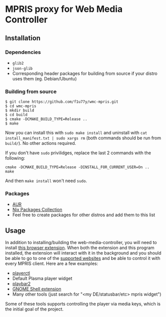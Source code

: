 # MPRIS proxy for Web Media Controller

## Installation
### Dependencies
- `glib2`
- `json-glib`
- Corresponding header packages for building from source if your distro uses them (eg. Debian/Ubuntu)
### Building from source
```
$ git clone https://github.com/f1u77y/wmc-mpris.git
$ cd wmc-mpris
$ mkdir build
$ cd build
$ cmake -DCMAKE_BUILD_TYPE=Release ..
$ make
```
Now you can install this with `sudo make install` and uninstall with
`cat install_manifest.txt | sudo xargs rm` (both commands should be run from `build/`).
No other actions required.

If you don't have `sudo` privilidges, replace the last 2 commands with the following:

```
cmake -DCMAKE_BUILD_TYPE=Release -DINSTALL_FOR_CURRENT_USER=On ..
make
```

And then `make install` won't need `sudo`.

### Packages
- [AUR](https://aur.archlinux.org/packages/web-media-controller-mpris-git/)
- [Nix Packages Collection](https://github.com/NixOS/nixpkgs/tree/master/pkgs/applications/misc/web-media-controller)
- Feel free to create packages for other distros and add them to this list

## Usage

In addition to installing/building the web-media-controller, you will need to install [this browser extension](https://github.com/f1u77y/web-media-controller/releases). When both the extension and this program installed, the extension will interact with it in the background and you should be able to go to one of the [supported websites](https://github.com/f1u77y/web-media-controller#supported-websites) and be able to control it with every MPRIS client. Here are a few examples:

- [playerctl](https://github.com/acrisci/playerctl)
- Default Plasma player widget
- [playbar2](https://github.com/audoban/PlayBar2)
- [GNOME Shell extension](https://extensions.gnome.org/extension/1379/mpris-indicator-button/)
- Many other tools (just search for "<my DE/statusbar/etc> mpris widget")

Some of these tools supports controlling the player via media keys, which is the initial goal of the project.
